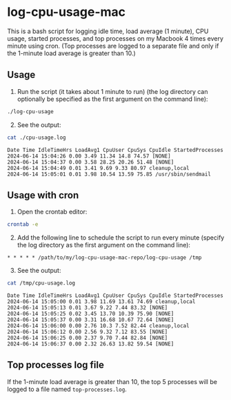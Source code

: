 # log-cpu-usage-mac

This is a bash script for logging idle time, load average (1 minute), CPU usage, started processes, and top processes on my Macbook 4 times every minute using cron. (Top processes are logged to a separate file and only if the 1-minute load average is greater than 10.)

## Usage

1. Run the script (it takes about 1 minute to run) (the log directory can optionally be specified as the first argument on the command line):

``` sh
./log-cpu-usage
```

2. See the output:

``` sh
cat ./cpu-usage.log
```

```
Date Time IdleTimeHrs LoadAvg1 CpuUser CpuSys CpuIdle StartedProcesses
2024-06-14 15:04:26 0.00 3.49 11.34 14.8 74.57 [NONE]
2024-06-14 15:04:37 0.00 3.58 28.25 20.26 51.48 [NONE]
2024-06-14 15:04:49 0.01 3.41 9.69 9.33 80.97 cleanup,local
2024-06-14 15:05:01 0.01 3.98 10.54 13.59 75.85 /usr/sbin/sendmail
```

## Usage with cron

1. Open the crontab editor:

``` sh
crontab -e
```

2. Add the following line to schedule the script to run every minute (specify the log directory as the first argument on the command line):

```
* * * * * /path/to/my/log-cpu-usage-mac-repo/log-cpu-usage /tmp
```

3. See the output:

``` sh
cat /tmp/cpu-usage.log
```

```
Date Time IdleTimeHrs LoadAvg1 CpuUser CpuSys CpuIdle StartedProcesses
2024-06-14 15:05:00 0.01 3.98 11.69 13.61 74.69 cleanup,local
2024-06-14 15:05:13 0.01 3.67 9.22 7.44 83.32 [NONE]
2024-06-14 15:05:25 0.02 3.45 13.70 10.39 75.90 [NONE]
2024-06-14 15:05:37 0.00 3.31 16.68 10.67 72.64 [NONE]
2024-06-14 15:06:00 0.00 2.76 10.3 7.52 82.44 cleanup,local
2024-06-14 15:06:12 0.00 2.56 9.32 7.12 83.55 [NONE]
2024-06-14 15:06:25 0.00 2.37 9.70 7.44 82.84 [NONE]
2024-06-14 15:06:37 0.00 2.32 26.63 13.82 59.54 [NONE]
```

## Top processes log file

If the 1-minute load average is greater than 10, the top 5 processes will be logged to a file named `top-processes.log`.
